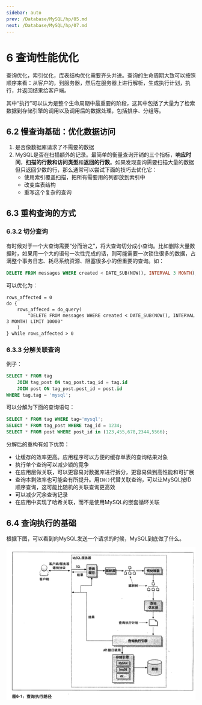 ```yaml
---
sidebar: auto
prev: /Database/MySQL/hp/05.md
next: /Database/MySQL/hp/07.md
---
```


# 6 查询性能优化
查询优化，索引优化，库表结构优化需要齐头并进。查询的生命周期大致可以按照顺序来看：从客户的，到服务器，然后在服务器上进行解析，生成执行计划，执行，并返回结果给客户端。

其中“执行”可以认为是整个生命周期中最重要的阶段，这其中包括了大量为了检索数据到存储引擎的调用以及调用后的数据处理，包括排序、分组等。

## 6.2 慢查询基础：优化数据访问
1. 是否像数据库请求了不需要的数据
2. MySQL是否在扫描额外的记录。最简单的衡量查询开销的三个指标，**响应时间**，**扫描的行数和访问类型**和**返回的行数**。如果发现查询需要扫描大量的数据但只返回少数的行，那么通常可以尝试下面的技巧去优化它：
   - 使用索引覆盖扫描，把所有需要用的列都放到索引中
   - 改变库表结构
   - 重写这个复杂的查询

## 6.3 重构查询的方式
### 6.3.2 切分查询
有时候对于一个大查询需要“分而治之”，将大查询切分成小查询。比如删除大量数据时，如果用一个大的语句一次性完成的话，则可能需要一次锁住很多的数据，占满整个事务日志、耗尽系统资源、阻塞很多小的但重要的查询。如：
```sql
DELETE FROM messages WHERE created < DATE_SUB(NOW(), INTERVAL 3 MONTH);
```
可以优化为：
```
rows_affected = 0
do {
    rows_affeced = do_query(
        "DELETE FROM messages WHERE created < DATE_SUB(NOW(), INTERVAL 3 MONTH) LIMIT 10000"
    )
} while rows_affected > 0
```

### 6.3.3 分解关联查询
例子：
```sql
SELECT * FROM tag
    JOIN tag_post ON tag_post.tag_id = tag.id
    JOIN post ON tag_post.post_id = post.id
WHERE tag.tag = 'mysql';
```
可以分解为下面的查询语句：
```sql
SELECT * FROM tag WHERE tag='mysql';
SELECT * FROM tag_post WHERE tag_id = 1234;
SELECT * FROM post WHERE post_id in (123,455,678,2344,5566);
```
分解后的重构有如下优势：
- 让缓存的效率更高。应用程序可以方便的缓存单表的查询结果对象
- 执行单个查询可以减少锁的竞争
- 在应用层做关联，可以更容易对数据库进行拆分，更容易做到高性能和可扩展
- 查询本剩效率也可能会有所提升。用`IN()`代替关联查询，可以让MySQL按ID顺序查询，这可能比随机的关联查询更高效
- 可以减少冗余查询记录
- 在应用中实现了哈希关联，而不是使用MySQL的嵌套循环关联

## 6.4 查询执行的基础
根据下图，可以看到向MySQL发送一个请求的时候，MySQL到底做了什么。

![查询执行路径](./images/sql_execution.png)



